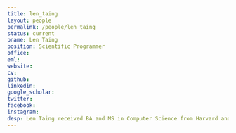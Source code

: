 ```yaml
---
title: len_taing
layout: people
permalink: /people/len_taing
status: current
pname: Len Taing
position: Scientific Programmer
office: 
eml: 
website:
cv: 
github:
linkedin:
google_scholar: 
twitter: 
facebook: 
instagram:
desp: Len Taing received BA and MS in Computer Science from Harvard and MA in Psychological and Brain Sciences from Johns Hopkins. He has been working with the Liu Lab and the Center for Functional Cancer Epigenetics for the last decade, and is instrumental to the development of many computational algorithms, pipelines, and databases.
---
```

